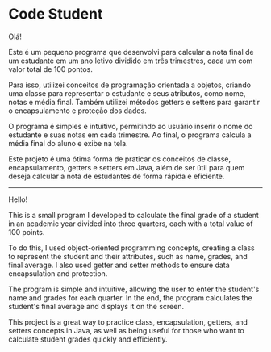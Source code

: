 # Code Student
Olá!

Este é um pequeno programa que desenvolvi para calcular a nota final de um estudante em um ano letivo dividido em três trimestres, cada um com valor total de 100 pontos.

Para isso, utilizei conceitos de programação orientada a objetos, criando uma classe para representar o estudante e seus atributos, como nome, notas e média final. Também utilizei métodos getters e setters para garantir o encapsulamento e proteção dos dados.

O programa é simples e intuitivo, permitindo ao usuário inserir o nome do estudante e suas notas em cada trimestre. Ao final, o programa calcula a média final do aluno e exibe na tela.

Este projeto é uma ótima forma de praticar os conceitos de classe, encapsulamento, getters e setters em Java, além de ser útil para quem deseja calcular a nota de estudantes de forma rápida e eficiente.

-----------------

Hello!

This is a small program I developed to calculate the final grade of a student in an academic year divided into three quarters, each with a total value of 100 points.

To do this, I used object-oriented programming concepts, creating a class to represent the student and their attributes, such as name, grades, and final average. I also used getter and setter methods to ensure data encapsulation and protection.

The program is simple and intuitive, allowing the user to enter the student's name and grades for each quarter. In the end, the program calculates the student's final average and displays it on the screen.

This project is a great way to practice class, encapsulation, getters, and setters concepts in Java, as well as being useful for those who want to calculate student grades quickly and efficiently.
